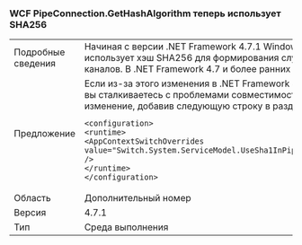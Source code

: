 ### <a name="wcf-pipeconnectiongethashalgorithm-now-uses-sha256"></a>WCF PipeConnection.GetHashAlgorithm теперь использует SHA256

|   |   |
|---|---|
|Подробные сведения|Начиная с версии .NET Framework 4.7.1 Windows Communication Foundation использует хэш SHA256 для формирования случайных имен для именованных каналов. В .NET Framework 4.7 и более ранних версиях используется хэш SHA-1.|
|Предложение|Если из-за этого изменения в .NET Framework 4.7.1 или более поздних версий вы сталкиваетесь с проблемами совместимости, вы можете отключить это изменение, добавив следующую строку в раздел <code>&lt;runtime&gt;</code> файла app.config:<pre><code class="language-xml">&lt;configuration&gt;&#13;&#10;&lt;runtime&gt;&#13;&#10;&lt;AppContextSwitchOverrides value=&quot;Switch.System.ServiceModel.UseSha1InPipeConnectionGetHashAlgorithm=true&quot; /&gt;&#13;&#10;&lt;/runtime&gt;&#13;&#10;&lt;/configuration&gt;&#13;&#10;</code></pre>|
|Область|Дополнительный номер|
|Версия|4.7.1|
|Тип|Среда выполнения|

